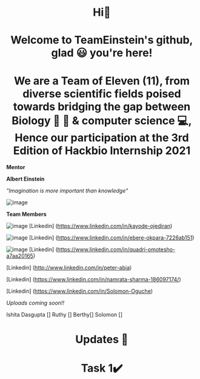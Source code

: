 <h1 align="center">  Hi🤚 </h1>


<h1 align="center"> Welcome to TeamEinstein's github, glad 😃 you're here! 


<h1 align="center"> We are a Team of Eleven (11), from diverse scientific fields poised towards bridging the gap between Biology 🥼 🔬 & computer science 💻, Hence our participation at the 3rd Edition of Hackbio Internship 2021 </h1>

**Mentor**
  
**Albert Einstein**
  
  *"Imagination is more important than knowledge"*
  
![image](https://user-images.githubusercontent.com/92265920/137582528-3d6a9e21-aa0a-44f8-a904-d603b4faa491.png)

  
**Team Members**

![image](https://user-images.githubusercontent.com/92265920/137583554-385a979e-fc14-443b-8b36-d2d7e04b9660.png)
[Linkedin] (https://www.linkedin.com/in/kayode-ojediran)

![image](https://user-images.githubusercontent.com/92265920/137583568-49b2a50b-a433-42fe-bbe2-f599c0ca38ce.png)
[Linkedin] (https://www.linkedin.com/in/ebere-okpara-7226ab151)

![image](https://user-images.githubusercontent.com/92265920/137587513-3da501d2-301f-401a-b6a4-adf8660dfb80.png)
[Linkedin] (https://www.linkedin.com/in/quadri-omotesho-a7aa20165)

[Linkedin] (http://www.linkedin.com/in/peter-abia)
  
[Linkedin] (https://www.linkedin.com/in/namrata-sharma-186097174/)

[Linkedin] (https://www.linkedin.com/in/Solomon-Oguche)



  
*Uploads coming soon!!*

Ishita Dasgupta []
Ruthy []
Berthy[]
Solomon []
<h1 align="center"> Updates 📰 </h1>

<h1 align="center">  Task 1✔️ </h1>
